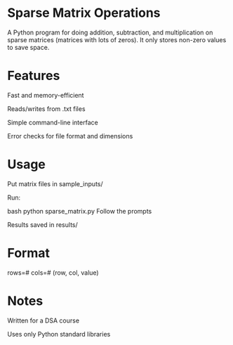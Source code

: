 # Sparse Matrix Operations
A Python program for doing addition, subtraction, and multiplication on sparse matrices (matrices with lots of zeros). It only stores non-zero values to save space.

# Features
Fast and memory-efficient

Reads/writes from .txt files

Simple command-line interface

Error checks for file format and dimensions

# Usage
Put matrix files in sample_inputs/

Run:

bash
python sparse_matrix.py
Follow the prompts

Results saved in results/

# Format
rows=#
cols=#
(row, col, value)
# Notes
Written for a DSA course

Uses only Python standard libraries
